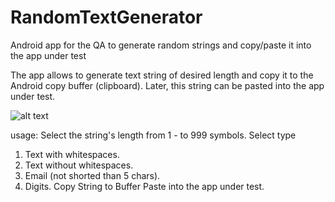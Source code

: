 # RandomTextGenerator
Android app for the QA to generate random strings and copy/paste it into the app under test

The app allows to generate text string of desired length and copy it to the Android copy buffer (clipboard).
Later, this string can be pasted into the app under test.

![alt text](https://github.com/Vickgrego/RandomTextGenerator/blob/master/how_app_lools.png)

usage:
Select the string's length from 1 - to 999 symbols.
Select type
1) Text with whitespaces.
2) Text without whitespaces.
3) Email (not shorted than 5 chars).
4) Digits.
Copy String to Buffer
Paste into the app under test.
